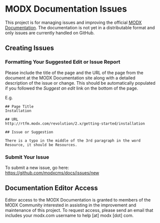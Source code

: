 # MODX Documentation Issues
This project is for managing issues and improving the official [MODX Documentation](http://rtfm.modx.com/). The documentation is not yet in a distributable format and only issues are currently handled on GitHub.

## Creating Issues
### Formatting Your Suggested Edit or Issue Report
Please include the title of the page and the URL of the page from the document at the MODX Documentation site along with a detailed description of the issue or change. This should be automatically populated if you followed the _Suggest an edit_ link on the bottom of the page. 

E.g. 

```
## Page Title
Installation

## URL
http://rtfm.modx.com/revolution/2.x/getting-started/installation

## Issue or Suggestion

There is a typo in the middle of the 3rd paragraph in the word Resource, it should be Resources. 

```
### Submit Your Issue
To submit a new issue, go here: https://github.com/modxcms/docs/issues/new

## Documentation Editor Access

Editor access to the MODX Documentation is granted to members of the MODX Community interested in assisting in the improvement and maintenance of this project. To request access, please send an email that includes your modx.com username to help [at] modx [dot] com. 
